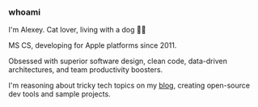 ### whoami

I'm Alexey. Cat lover, living with a dog 🤦‍♂️

MS CS, developing for Apple platforms since 2011.

Obsessed with superior software design, clean code, data-driven architectures, and team productivity boosters.

I'm reasoning about tricky tech topics on my [blog][website], creating open-source dev tools and sample projects.

[website]: https://nalexn.github.io/
